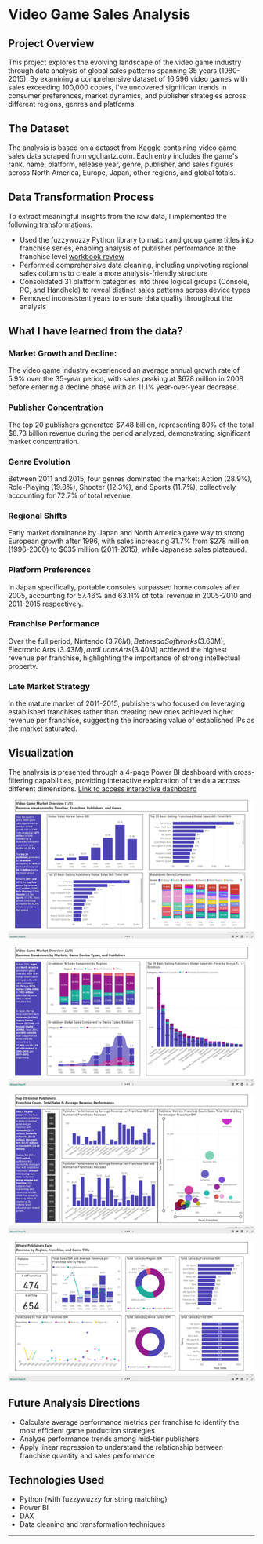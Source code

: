 # Video Game Sales Analysis

## Project Overview
This project explores the evolving landscape of the video game industry through data analysis of global sales patterns spanning 35 years (1980-2015). By examining a comprehensive dataset of 16,596 video games with sales exceeding 100,000 copies, I've uncovered significan trends in consumer preferences, market dynamics, and publisher strategies across different regions, genres and platforms.

## The Dataset
The analysis is based on a dataset from [Kaggle](https://www.kaggle.com/datasets/gregorut/videogamesales) containing video game sales data scraped from vgchartz.com. Each entry includes the game's rank, name, platform, release year, genre, publisher, and sales figures across North America, Europe, Japan, other regions, and global totals.

## Data Transformation Process
To extract meaningful insights from the raw data, I implemented the following transformations:

- Used the fuzzywuzzy Python library to match and group game titles into franchise series, enabling analysis of publisher performance at the franchise level [workbook review](working_paper\string_extract.py)
- Performed comprehensive data cleaning, including unpivoting regional sales columns to create a more analysis-friendly structure
- Consolidated 31 platform categories into three logical groups (Console, PC, and Handheld) to reveal distinct sales patterns across device types
- Removed inconsistent years to ensure data quality throughout the analysis

## What I have learned from the data? 

### Market Growth and Decline: 
The video game industry experienced an average annual growth rate of 5.9% over the 35-year period, with sales peaking at $678 million in 2008 before entering a decline phase with an 11.1% year-over-year decrease.

### Publisher Concentration
The top 20 publishers generated $7.48 billion, representing 80% of the total $8.73 billion revenue during the period analyzed, demonstrating significant market concentration.

### Genre Evolution
Between 2011 and 2015, four genres dominated the market: Action (28.9%), Role-Playing (19.8%), Shooter (12.3%), and Sports (11.7%), collectively accounting for 72.7% of total revenue.

### Regional Shifts
Early market dominance by Japan and North America gave way to strong European growth after 1996, with sales increasing 31.7% from $278 million (1996-2000) to $635 million (2011-2015), while Japanese sales plateaued.

### Platform Preferences
In Japan specifically, portable consoles surpassed home consoles after 2005, accounting for 57.46% and 63.11% of total revenue in 2005-2010 and 2011-2015 respectively.

### Franchise Performance
Over the full period, Nintendo ($3.76M), Bethesda Softworks ($3.60M), Electronic Arts ($3.43M), and LucasArts ($3.40M) achieved the highest revenue per franchise, highlighting the importance of strong intellectual property.

### Late Market Strategy
In the mature market of 2011-2015, publishers who focused on leveraging established franchises rather than creating new ones achieved higher revenue per franchise, suggesting the increasing value of established IPs as the market saturated.

## Visualization
The analysis is presented through a 4-page Power BI dashboard with cross-filtering capabilities, providing interactive exploration of the data across different dimensions. [Link to access interactive dashboard](https://app.powerbi.com/view?r=eyJrIjoiY2FjOGVlYzktM2IxZC00ODdjLWIzZDEtYjIzZGZkZWI2OGNhIiwidCI6ImYwYWJhNWFlLTA1MzktNGZjMy05NDYxLTYwNzRmYjJmMzE2NCIsImMiOjEwfQ%3D%3D)

![!\[alt text\](image.png)](Images/image.png)

![!\[alt text\](image.png)](Images/image-1.png)

![!\[alt text\](image.png)](Images/image-2.png)

![!\[alt text\](image.png)](Images/image-3.png)
## Future Analysis Directions
- Calculate average performance metrics per franchise to identify the most efficient game production strategies
- Analyze performance trends among mid-tier publishers
- Apply linear regression to understand the relationship between franchise quantity and sales performance

## Technologies Used
- Python (with fuzzywuzzy for string matching)
- Power BI
- DAX
- Data cleaning and transformation techniques

---
